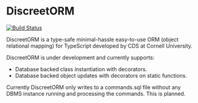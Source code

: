 # DiscreetORM
[![Build Status](https://travis-ci.org/CornellDataScience/de-oop-to-sql.svg?branch=master)](https://travis-ci.org/CornellDataScience/de-oop-to-sql)

DiscreetORM is a type-safe minimal-hassle easy-to-use ORM (object relational mapping) for TypeScript developed by CDS at Cornell University.

DiscreetORM is under development and currently supports:
* Database backed class instantiation with decorators.
* Database backed object updates with decorators on static functions.

Currently DiscreetORM only writes to a commands.sql file without any DBMS instance running and processing the commands. This is planned.
